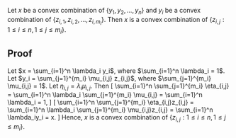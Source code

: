 Let $x$ be a convex combination of $\{y_1, y_2, \ldots, y_n\}$
and $y_i$ be a convex combination of $\{z_{i,1}, z_{i,2}, \ldots, z_{i,m_i}\}$.
Then $x$ is a convex combination of $\{z_{i,j}: 1 \le i \le n, 1 \le j \le m_i\}$.

## Proof

Let $x = \sum_{i=1}^n \lambda_i y_i$, where $\sum_{i=1}^n \lambda_i = 1$.
Let $y_i = \sum_{j=1}^{m_i} \mu_{i,j} z_{i,j}$, where $\sum_{j=1}^{m_i} \mu_{i,j} = 1$.
Let $\eta_{i,j} = \lambda_i\mu_{i,j}$. Then
\[ \sum_{i=1}^n \sum_{j=1}^{m_i} \eta_{i,j}
= \sum_{i=1}^n \lambda_i \sum_{j=1}^{m_i} \mu_{i,j}
= \sum_{i=1}^n \lambda_i = 1, \]
\[ \sum_{i=1}^n \sum_{j=1}^{m_i} \eta_{i,j}z_{i,j}
= \sum_{i=1}^n \lambda_i \sum_{j=1}^{m_i} \mu_{i,j}z_{i,j}
= \sum_{i=1}^n \lambda_iy_i = x. \]
Hence, $x$ is a convex combination of $\{z_{i,j}: 1 \le i \le n, 1 \le j \le m_i\}$.
